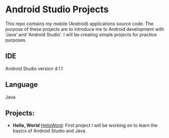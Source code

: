 # Android Studio Projects
This repo contains my mobile (Android) applications source code.
The purpose of these projects are to introduce me to Android development with 'Java' and 'Android Studio'.
I will be creating simple projects for practice purposes.
## IDE
Android Studio version 4.1.1
## Language
Java

## Projects:
* **Hello, World**
[HelloWord](./HelloWord): First project I will be working on to learn the basics of Android Studio and Java.
